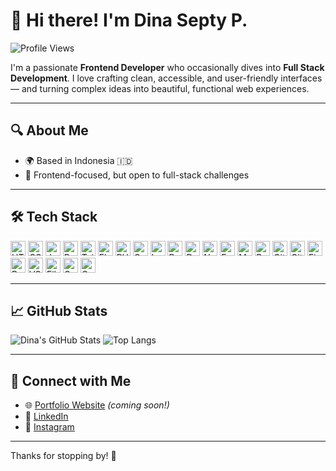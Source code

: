 # 👋 Hi there! I'm Dina Septy P.
![Profile Views](https://komarev.com/ghpvc/?username=dinasepty&label=Profile%20views&color=0e75b6&style=flat)

I'm a passionate **Frontend Developer** who occasionally dives into **Full Stack Development**. I love crafting clean, accessible, and user-friendly interfaces — and turning complex ideas into beautiful, functional web experiences.

---

## 🔍 About Me

- 🌍 Based in Indonesia 🇮🇩
- 💼 Frontend-focused, but open to full-stack challenges

---


## 🛠️ Tech Stack

<p align="left">
  <!-- Frontend -->
  <img src="https://cdn.jsdelivr.net/gh/devicons/devicon/icons/html5/html5-original.svg" alt="HTML5" width="24"/>
  <img src="https://cdn.jsdelivr.net/gh/devicons/devicon/icons/css3/css3-original.svg" alt="CSS3" width="24"/>
  <img src="https://cdn.jsdelivr.net/gh/devicons/devicon/icons/javascript/javascript-original.svg" alt="JavaScript" width="24"/>
  <img src="https://cdn.jsdelivr.net/gh/devicons/devicon/icons/bootstrap/bootstrap-original.svg" alt="Bootstrap" width="24"/>
  <img src="https://img.icons8.com/?size=100&id=x7XMNGh2vdqA&format=png&color=000000" alt="Tailwind CSS" width="24"/>
  <img src="https://cdn.jsdelivr.net/gh/devicons/devicon/icons/flutter/flutter-original.svg" alt="Flutter" width="24"/>

  <!-- Backend -->
  <img src="https://cdn.jsdelivr.net/gh/devicons/devicon/icons/php/php-original.svg" alt="PHP" width="24"/>
  <img src="https://cdn.jsdelivr.net/gh/devicons/devicon/icons/codeigniter/codeigniter-plain.svg" alt="CodeIgniter" width="24"/>
  <img src="https://github.com/laravel/art/blob/master/laravel-logo.png?raw=true" alt="Laravel" width="24"/>
  <img src="https://cdn.jsdelivr.net/gh/devicons/devicon/icons/python/python-original.svg" alt="Python" width="24"/>
  <img src="https://cdn.jsdelivr.net/gh/devicons/devicon/icons/dart/dart-original.svg" alt="Dart" width="24"/>
  <img src="https://cdn.jsdelivr.net/gh/devicons/devicon/icons/nodejs/nodejs-original.svg" alt="Node.js" width="24"/>
  <img src="https://cdn.jsdelivr.net/gh/devicons/devicon/icons/express/express-original.svg" alt="Express.js" width="24"/>

  <!-- Database -->
  <img src="https://cdn.jsdelivr.net/gh/devicons/devicon/icons/mysql/mysql-original.svg" alt="MySQL" width="24"/>
  <img src="https://cdn.jsdelivr.net/gh/devicons/devicon/icons/postgresql/postgresql-original.svg" alt="PostgreSQL" width="24"/>

  <!-- Tools -->
  <img src="https://cdn.jsdelivr.net/gh/devicons/devicon/icons/git/git-original.svg" alt="Git" width="24"/>
  <img src="https://cdn.jsdelivr.net/gh/devicons/devicon/icons/github/github-original.svg" alt="GitHub" width="24"/>
  <img src="https://cdn.jsdelivr.net/gh/devicons/devicon/icons/figma/figma-original.svg" alt="Figma" width="24"/>
  <img src="https://cdn.jsdelivr.net/gh/devicons/devicon/icons/postman/postman-original.svg" alt="Postman" width="24"/>
  <img src="https://cdn.jsdelivr.net/gh/devicons/devicon/icons/vscode/vscode-original.svg" alt="VS Code" width="24"/>
  <img src="https://shop.filamentphp.com/cdn/shop/files/Logo-2.png?v=1669908723&width=500" alt="FilamentPHP" width="24"/>
  <img src="https://avatars.githubusercontent.com/u/3717923?s=200&v=4" alt="Google Maps" width="24"/>
  <img src="https://qgis.github.io/qgis-uni-navigation/logo.svg" alt="QGIS" width="24"/>
</p>


---

## 📈 GitHub Stats

![Dina's GitHub Stats](https://github-readme-stats.vercel.app/api?username=DinaSeptyP&show_icons=true&theme=radical)
![Top Langs](https://github-readme-stats.vercel.app/api/top-langs/?username=DinaSeptyP&layout=compact&theme=radical)

---


## 🔗 Connect with Me

- 🌐 [Portfolio Website](#) *(coming soon!)*
- 💼 [LinkedIn](https://linkedin.com/in/dina-septy-puspayani)
- 💬 [Instagram](https://instagram.com/dinaseptyp)

---

Thanks for stopping by! 🌟
